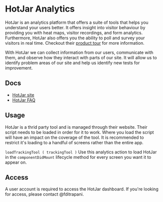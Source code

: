 HotJar Analytics
========

HotJar is an analytics platform that offers a suite of tools that helps you understand your users better. It offers insight into visitor behaviour by providing you with heat maps, visitor recordings, and form analytics. Furthermore, HotJar also offers you the ability to poll and survey your visitors in real time. Checkout their [product tour](https://www.hotjar.com/tour) for more information. 

With HotJar we can collect information from our users, communicate with them, and observe how they interact with parts of our site. It will allow us to identify problem areas of our site and help us identify new tests for improvement. 

## Docs
- [HotJar site](https://www.hotjar.com/)
- [HotJar FAQ](https://docs.hotjar.com/docs/what-is-hotjar)

## Usage
HotJar is a thrid party tool and is managed through their website. Their script needs to be loaded in order for it to work. Where you load the script will have an impact on the coverage of the tool. It is recommended to restrict it's loading to a handful of screens rather than the entire app. 

`loadTrackingTool ( trackingTool )`
Use this analytics action to load HotJar in the `componentDidMount` lifecycle method for every screen you want it to appear on.

## Access
A user account is required to access the HotJar dashboard. If you're looking for access, please contact @fditrapani. 
